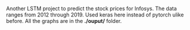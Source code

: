 Another LSTM project to predict the stock prices for Infosys. The data ranges from 2012 through 2019. Used keras here instead of pytorch ulike before. All the graphs are in the <b>./ouput/</b> folder.
